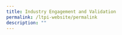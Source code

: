 ```yaml
---
title: Industry Engagement and Validation
permalink: /ltpi-website/permalink
description: ""
---
```

